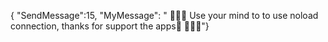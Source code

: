 {
"SendMessage":15,
"MyMessage":
" 💌💌💌 Use your mind to to use noload connection,
thanks for support the apps🧡 💌💌💌"}
